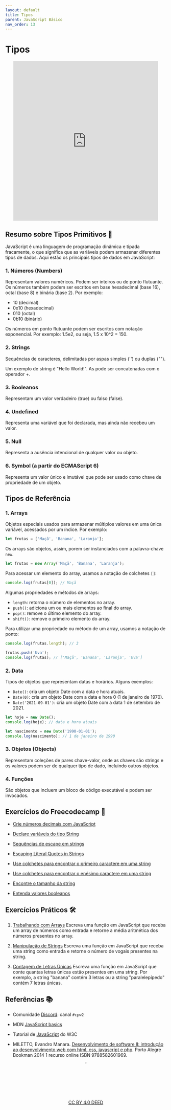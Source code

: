 ```yaml
---
layout: default
title: Tipos
parent: JavaScript Básico
nav_order: 13
---
```


# Tipos

<center>
<iframe src="https://cpw2.rpmhub.dev/tipos/slides/index.html#/" title="Tipos" width="90%" height="500" style="border:none;"></iframe>
</center>

## Resumo sobre Tipos Primitivos 📝

JavaScript é uma linguagem de programação dinâmica e tipada fracamente, o que
significa que as variáveis podem armazenar diferentes tipos de dados. Aqui estão
os principais tipos de dados em JavaScript:

### 1. Números (Numbers)

Representam valores numéricos. Podem ser inteiros ou de ponto flutuante. Os
números também podem ser escritos em base hexadecimal (base 16), octal (base 8)
e binária (base 2). Por exemplo:

* 10 (decimal)
* 0x10 (hexadecimal)
* 010 (octal)
* 0b10 (binário)

Os números em ponto flutuante podem ser escritos com notação exponencial. Por
exemplo: 1.5e2, ou seja, 1.5 x 10^2 = 150.

### 2. Strings

Sequências de caracteres, delimitadas por aspas simples ('') ou duplas ("").

Um exemplo de string é "Hello World!". As pode ser concatenadas com o operador +.

### 3. Booleanos

Representam um valor verdadeiro (true) ou falso (false).

### 4. Undefined

Representa uma variável que foi declarada, mas ainda não recebeu um valor.

### 5. Null

Representa a ausência intencional de qualquer valor ou objeto.

### 6. Symbol (a partir do ECMAScript 6)

Representa um valor único e imutável que pode ser usado como chave de
propriedade de um objeto.

## Tipos de Referência

### 1. Arrays

Objetos especiais usados para armazenar múltiplos valores em uma única variável,
acessados por um índice. Por exemplo:

```javascript
let frutas = ['Maçã', 'Banana', 'Laranja'];
```

Os arrays são objetos, assim, porem ser instanciados com a palavra-chave `new`.

```javascript
let frutas = new Array('Maçã', 'Banana', 'Laranja');
```

Para acessar um elemento do array, usamos a notação de colchetes `[]`:

```javascript
console.log(frutas[0]); // Maçã
```

Algumas propriedades e métodos de arrays:

* `length`: retorna o número de elementos no array.
* `push()`: adiciona um ou mais elementos ao final do array.
* `pop()`: remove o último elemento do array.
* `shift()`: remove o primeiro elemento do array.

Para utilizar uma  propriedade ou método de um array, usamos a notação de ponto:

```javascript
console.log(frutas.length); // 3
```

```javascript
frutas.push('Uva');
console.log(frutas); // ['Maçã', 'Banana', 'Laranja', 'Uva']
```

### 2. Data

Tipos de objetos que representam datas e horários. Alguns exemplos:

* `Date()`: cria um objeto Date com a data e hora atuais.
* `Date(0)`: cria um objeto Date com a data e hora 0 (1 de janeiro de 1970).
* `Date('2021-09-01')`: cria um objeto Date com a data 1 de setembro de 2021.

```javascript
let hoje = new Date();
console.log(hoje); // data e hora atuais
```

```javascript
let nascimento = new Date('1990-01-01');
console.log(nascimento); // 1 de janeiro de 1990
```

### 3. Objetos (Objects)

Representam coleções de pares chave-valor, onde as chaves são strings e os
valores podem ser de qualquer tipo de dado, incluindo outros objetos.

### 4. Funções

São objetos que incluem um bloco de código executável e podem ser invocados.


## Exercícios do Freecodecamp 🎯

* [Crie números decimais com JavaScript](https://www.freecodecamp.org/learn/javascript-algorithms-and-data-structures/basic-javascript/create-decimal-numbers-with-javascript)

* [Declare variáveis do tipo String](https://www.freecodecamp.org/learn/javascript-algorithms-and-data-structures/basic-javascript/declare-string-variables)

* [Sequências de escape em strings](https://www.freecodecamp.org/learn/javascript-algorithms-and-data-structures/basic-javascript/escape-sequences-in-strings)

* [Escaping Literal Quotes in Strings](https://www.freecodecamp.org/learn/javascript-algorithms-and-data-structures/basic-javascript/escaping-literal-quotes-in-strings)

* [Use colchetes para encontrar o primeiro caractere em uma string](https://www.freecodecamp.org/learn/javascript-algorithms-and-data-structures/basic-javascript/use-bracket-notation-to-find-the-first-character-in-a-string)

* [Use colchetes para encontrar o enésimo caractere em uma string](https://www.freecodecamp.org/learn/javascript-algorithms-and-data-structures/basic-javascript/use-bracket-notation-to-find-the-nth-to-last-character-in-a-string)

* [Encontre o tamanho da string](https://www.freecodecamp.org/learn/javascript-algorithms-and-data-structures/basic-javascript/find-the-length-of-a-string)

* [Entenda valores booleanos](https://www.freecodecamp.org/learn/javascript-algorithms-and-data-structures/basic-javascript/understanding-boolean-values)

## Exercícios Práticos 🛠

1. [Trabalhando com Arrays](https://jsfiddle.net/prestesmachado/8Lkbcjre/)
    Escreva uma função em JavaScript que receba um array de números como entrada
    e retorne a média aritmética dos números presentes no array.

2. [Manipulação de Strings](https://jsfiddle.net/prestesmachado/75zfLcxn/5/)
    Escreva uma função em JavaScript que receba uma string como entrada e
    retorne o número de vogais presentes na string.

3. [Contagem de Letras Únicas](https://jsfiddle.net/prestesmachado/8Lkbcjre/4/)
    Escreva uma função em JavaScript que conte quantas letras únicas estão
    presentes em uma string. Por exemplo, a string "banana" contém 3 letras
    ou a string "paralelepípedo" contém 7 letras únicas.

## Referências 📚

* Comunidade [Discord](https://discord.com/invite/C29cqvm): canal `#cpw2`

* MDN [JavaScript basics](https://developer.mozilla.org/en-US/docs/Learn/Getting_started_with_the_web/JavaScript_basics)

* Tutorial de [JavaScript](http://www.w3schools.com/js) do W3C

* MILETTO, Evandro Manara. [Desenvolvimento de software II: introdução ao desenvolvimento web com html, css, javascript e php](https://biblioteca.ifrs.edu.br/pergamum_ifrs/biblioteca_s/acesso_login.php?cod_acervo_acessibilidade=5020682&acesso=aHR0cHM6Ly9pbnRlZ3JhZGEubWluaGFiaWJsaW90ZWNhLmNvbS5ici9ib29rcy85Nzg4NTgyNjAxOTY5&label=acesso%20restrito). Porto Alegre Bookman 2014 1 recurso online ISBN 9788582601969.

<center>
<a href="https://github.com/rodrigoprestesmachado" target="blanck"><img src="../imgs/logo.png" alt="Rodrigo Prestes Machado" width="3%" height="3%" border=0 style="border:0; text-decoration:none; outline:none"></a><br/>
<a rel="license" href="http://creativecommons.org/licenses/by/4.0/">CC BY 4.0 DEED</a>